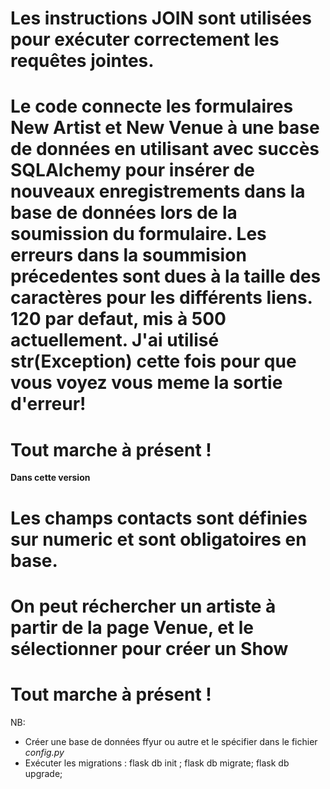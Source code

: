 # Les instructions JOIN sont utilisées pour exécuter correctement les requêtes jointes.
# Le code connecte les formulaires New Artist et New Venue à une base de données en utilisant avec succès SQLAlchemy pour insérer de nouveaux enregistrements dans la base de données lors de la soumission du formulaire. Les erreurs dans la soummision précedentes sont dues à la taille des caractères pour les différents liens. 120 par defaut, mis à 500 actuellement. J'ai utilisé str(Exception) cette fois pour que vous voyez vous meme la sortie d'erreur! 

# Tout marche à présent !

**Dans cette version**
# Les champs contacts sont définies sur numeric et sont obligatoires en base.
# On peut réchercher un artiste à partir de la page Venue, et le sélectionner pour créer un Show
# Tout marche à présent !
NB:
- Créer une base de données ffyur ou autre et le spécifier dans le fichier *config.py*
- Exécuter les migrations : flask db init ; flask db migrate; flask db upgrade;


